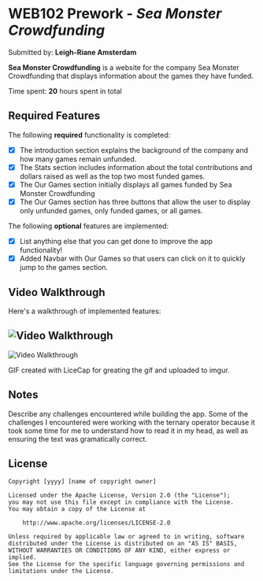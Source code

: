 # WEB102 Prework - *Sea Monster Crowdfunding*

Submitted by: **Leigh-Riane Amsterdam**

**Sea Monster Crowdfunding** is a website for the company Sea Monster Crowdfunding that displays information about the games they have funded.

Time spent: **20** hours spent in total

## Required Features

The following **required** functionality is completed:

* [X] The introduction section explains the background of the company and how many games remain unfunded.
* [X] The Stats section includes information about the total contributions and dollars raised as well as the top two most funded games.
* [X] The Our Games section initially displays all games funded by Sea Monster Crowdfunding
* [X] The Our Games section has three buttons that allow the user to display only unfunded games, only funded games, or all games.

The following **optional** features are implemented:

* [X] List anything else that you can get done to improve the app functionality!
* [X] Added Navbar with Our Games so that users can click on it to quickly jump to the games section.

## Video Walkthrough

Here's a walkthrough of implemented features:

## <img src='http://i.imgur.com/link/to/your/gif/file.gif' title='Video Walkthrough' width='' alt='Video Walkthrough' />
<img src='https://i.imgur.com/3ux9pUN.gif' title='Video Walkthrough' width='' alt='Video Walkthrough' />

<!-- Replace this with whatever GIF tool you used! -->
GIF created with LiceCap for greating the gif and uploaded to imgur.
<!-- Recommended tools:
[Kap](https://getkap.co/) for macOS
[ScreenToGif](https://www.screentogif.com/) for Windows
[peek](https://github.com/phw/peek) for Linux. -->

## Notes

Describe any challenges encountered while building the app.
Some of the challenges I encountered were working with the ternary operator because it took some time for me to understand how to read it in my head, as well as ensuring the text was gramatically correct.

## License

    Copyright [yyyy] [name of copyright owner]

    Licensed under the Apache License, Version 2.0 (the "License");
    you may not use this file except in compliance with the License.
    You may obtain a copy of the License at

        http://www.apache.org/licenses/LICENSE-2.0

    Unless required by applicable law or agreed to in writing, software
    distributed under the License is distributed on an "AS IS" BASIS,
    WITHOUT WARRANTIES OR CONDITIONS OF ANY KIND, either express or implied.
    See the License for the specific language governing permissions and
    limitations under the License.
